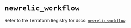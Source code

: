 # `newrelic_workflow`

Refer to the Terraform Registry for docs: [`newrelic_workflow`](https://registry.terraform.io/providers/newrelic/newrelic/3.56.0/docs/resources/workflow).
